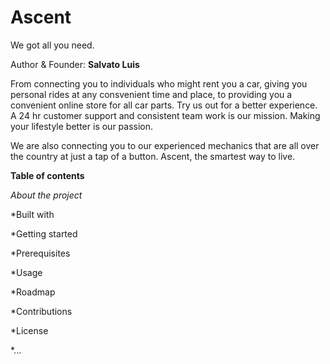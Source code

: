 # Ascent
We got all you need.

Author & Founder: **Salvato Luis**

From connecting you to individuals who might rent you a car, giving you personal rides at any consvenient time and place, to providing you a convenient online store for all car parts. Try us out for a better experience. A 24 hr customer support and consistent team work is our mission. Making your lifestyle better is our passion.

We are also connecting you to our experienced mechanics that are all over the country at just a tap of a button. Ascent, the smartest way to live.

**Table of contents**

*About the project*

*Built with

*Getting started

*Prerequisites

*Usage

*Roadmap

*Contributions

*License

*...

